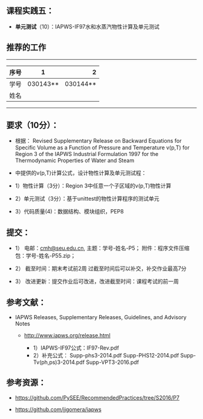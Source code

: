 
## 课程实践五：

* **单元测试**（10）：IAPWS-IF97水和水蒸汽物性计算及单元测试 

## 推荐的工作 

-----
| 序号  |1          |    2 |
| ------|:--------:| -----------:|
| 学号  | 030143**  |  030144**   |
| 姓名  |           |             |
---------


## 要求（10分）：

* 根据：
     Revised Supplementary Release on Backward Equations for Specific Volume
      as a Function of Pressure and Temperature v(p,T)
     for Region 3 of the IAPWS Industrial Formulation 1997 for the 
     Thermodynamic Properties of Water and Steam

* 中提供的v(p,T)计算公式，设计物性计算及单元测试程：

 * 1）物性计算（3分）：Region 3中任意一个子区域的v(p,T)物性计算
 * 2）单元测试（3分）：基于unittest的物性计算程序的测试单元
 * 3）代码质量(4)：数据结构、模块组织，PEP8

## 提交：

* 1）	电邮：cmh@seu.edu.cn, 
     主题：学号-姓名-P5；
    附件：程序文件压缩包：学号-姓名-P55.zip；

* 2）	 截至时间：期末考试前2周
        过截至时间后可以补交，补交作业最高7分

* 3）	改进更新：提交作业后可改进，改进截至时间：课程考试的前一周

## 参考文献： 

* IAPWS Releases, Supplementary Releases, Guidelines, and Advisory Notes
   * http://www.iapws.org/release.html
              
     *  1）IAPWS-IF97公式：IF97-Rev.pdf
     * 2）补充公式：
                       Supp-phs3-2014.pdf
                       Supp-PHS12-2014.pdf
                       Supp-Tv(ph,ps)3-2014.pdf
                       Supp-VPT3-2016.pdf

## 参考资源：

* https://github.com/PySEE/RecommendedPractices/tree/S2016/P7

* https://github.com/jjgomera/iapws


